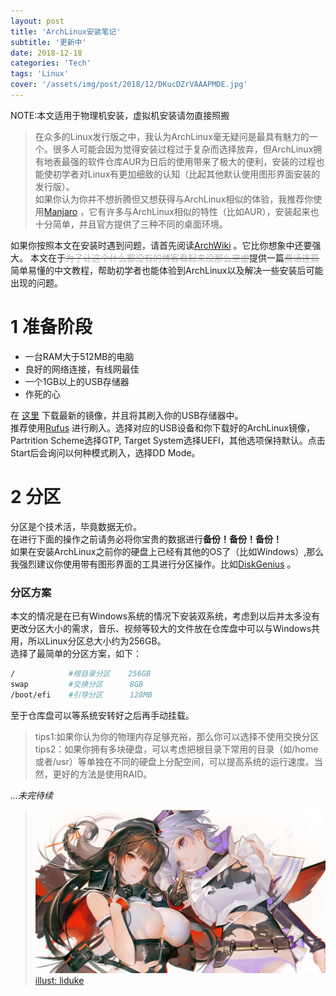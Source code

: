 ```yaml
---
layout: post
title: 'ArchLinux安装笔记'
subtitle: '更新中'
date: 2018-12-18
categories: 'Tech'
tags: 'Linux'
cover: '/assets/img/post/2018/12/DKucDZrVAAAPMDE.jpg'
---
```

NOTE:本文适用于物理机安装，虚拟机安装请勿直接照搬

>在众多的Linux发行版之中，我认为ArchLinux毫无疑问是最具有魅力的一个。很多人可能会因为觉得安装过程过于复杂而选择放弃，但ArchLinux拥有地表最强的软件仓库AUR为日后的使用带来了极大的便利，安装的过程也能使初学者对Linux有更加细致的认知（比起其他默认使用图形界面安装的发行版）。<br>如果你认为你并不想折腾但又想获得与ArchLinux相似的体验，我推荐你使用[Manjaro](https://manjaro.org/) ，它有许多与ArchLinux相似的特性（比如AUR），安装起来也十分简单，并且官方提供了三种不同的桌面环境。

如果你按照本文在安装时遇到问题，请首先阅读[ArchWiki](https://wiki.archlinux.org/) 。它比你想象中还要强大。
本文在于~~<nobr style="color: #b6b6b6">为了让这个什么都没有的博客看起来没那么空虚</nobr>~~提供一篇~~<nobr style="color: #b6b6b6">费话连篇</nobr>~~简单易懂的中文教程，帮助初学者也能体验到ArchLinux以及解决一些安装后可能出现的问题。  

# 1 准备阶段
 + 一台RAM大于512MB的电脑
 + 良好的网络连接，有线网最佳
 + 一个1GB以上的USB存储器
 + 作死的心

 在 [这里](https://www.archlinux.org/download/)  下载最新的镜像，并且将其刷入你的USB存储器中。  
 推荐使用[Rufus](https://www.archlinux.org/download/) 进行刷入。选择对应的USB设备和你下载好的ArchLinux镜像，Partrition Scheme选择GTP, Target System选择UEFI，其他选项保持默认。点击Start后会询问以何种模式刷入，选择DD Mode。

# 2 分区
分区是个技术活，毕竟数据无价。  
在进行下面的操作之前请务必将你宝贵的数据进行**备份！备份！备份！**  
如果在安装ArchLinux之前你的硬盘上已经有其他的OS了（比如Windows）,那么我强烈建议你使用带有图形界面的工具进行分区操作。比如[DiskGenius](https://www.diskgenius.com/) 。

### **分区方案**   
本文的情况是在已有Windows系统的情况下安装双系统，考虑到以后并太多没有更改分区大小的需求，音乐、视频等较大的文件放在仓库盘中可以与Windows共用，所以Linux分区总大小约为256GB。  
选择了最简单的分区方案，如下：  

~~~bash
/            #根目录分区    256GB
swap         #交换分区      8GB
/boot/efi    #引导分区      128MB
~~~
至于仓库盘可以等系统安转好之后再手动挂载。
>tips1:如果你认为你的物理内存足够充裕，那么你可以选择不使用交换分区<br>tips2：如果你拥有多块硬盘，可以考虑把根目录下常用的目录（如/home或者/usr）等单独在不同的硬盘上分配空间，可以提高系统的运行速度。当然，更好的方法是使用RAID。


*...未完待续*

>![](/assets/img/post/2018/12/DKucDZrVAAAPMDE.jpg) [illust: liduke](https://twitter.com/lidukelaya/status/912995296048590848)
